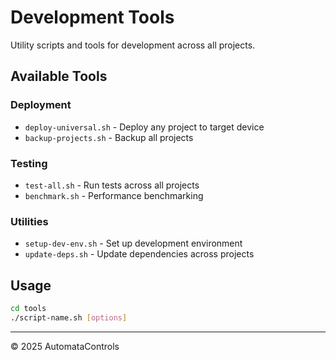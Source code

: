 # Development Tools

Utility scripts and tools for development across all projects.

## Available Tools

### Deployment
- `deploy-universal.sh` - Deploy any project to target device
- `backup-projects.sh` - Backup all projects

### Testing
- `test-all.sh` - Run tests across all projects
- `benchmark.sh` - Performance benchmarking

### Utilities
- `setup-dev-env.sh` - Set up development environment
- `update-deps.sh` - Update dependencies across projects

## Usage

```bash
cd tools
./script-name.sh [options]
```

---
© 2025 AutomataControls